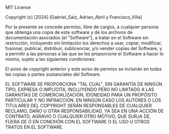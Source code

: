 MIT License

Copyright (c) [2024] [Gabriel_Saiz, Adrian_Abril y Francisco_Villa]

Por la presente se concede permiso, libre de cargos, a cualquier persona que obtenga una copia
de este software y de los archivos de documentación asociados (el "Software"), a tratar
en el Software sin restricción, incluyendo sin limitación los derechos a usar, copiar, modificar,
fusionar, publicar, distribuir, sublicenciar, y/o vender copias del Software, y a permitir a las
personas a las que se les proporcione el Software a hacer lo mismo, sujeto a las siguientes
condiciones:

El aviso de copyright anterior y este aviso de permiso se incluirán en todas las copias o
partes sustanciales del Software.

EL SOFTWARE SE PROPORCIONA "TAL CUAL", SIN GARANTÍA DE NINGÚN TIPO, EXPRESA O
IMPLÍCITA, INCLUYENDO PERO NO LIMITADO A LAS GARANTÍAS DE COMERCIALIZACIÓN,
IDONEIDAD PARA UN PROPÓSITO PARTICULAR Y NO INFRACCIÓN. EN NINGÚN CASO LOS
AUTORES O LOS TITULARES DEL COPYRIGHT SERÁN RESPONSABLES DE CUALQUIER RECLAMO,
DAÑO U OTRA RESPONSABILIDAD, YA SEA EN UNA ACCIÓN DE CONTRATO, AGRAVIO O CUALQUIER
OTRO MOTIVO, QUE SURJA DE, FUERA DE O EN CONEXIÓN CON EL SOFTWARE O EL USO U
OTROS TRATOS EN EL SOFTWARE.
